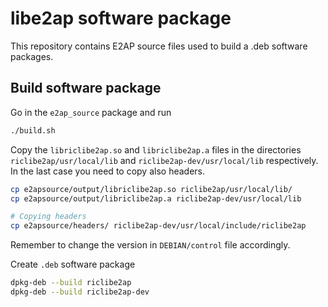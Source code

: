 # libe2ap software package
This repository contains E2AP source files used to build a .deb software packages.

## Build software package

Go in the `e2ap_source` package and run
```bash
./build.sh
```

Copy the `libriclibe2ap.so` and `libriclibe2ap.a` files in the directories `riclibe2ap/usr/local/lib` and `riclibe2ap-dev/usr/local/lib` respectively. In the last case you need to copy also headers.
```bash
cp e2apsource/output/libriclibe2ap.so riclibe2ap/usr/local/lib/
cp e2apsource/output/libriclibe2ap.a riclibe2ap-dev/usr/local/lib

# Copying headers
cp e2apsource/headers/ riclibe2ap-dev/usr/local/include/riclibe2ap
```

Remember to change the version in `DEBIAN/control` file accordingly.

Create `.deb` software package
```bash
dpkg-deb --build riclibe2ap
dpkg-deb --build riclibe2ap-dev
```
